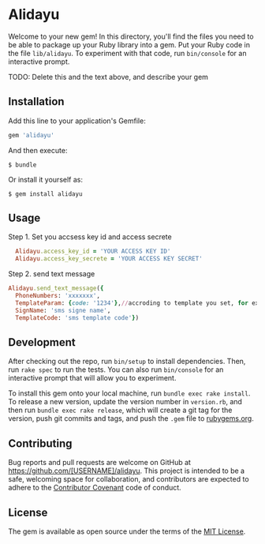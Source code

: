 # Alidayu

Welcome to your new gem! In this directory, you'll find the files you need to be able to package up your Ruby library into a gem. Put your Ruby code in the file `lib/alidayu`. To experiment with that code, run `bin/console` for an interactive prompt.

TODO: Delete this and the text above, and describe your gem

## Installation

Add this line to your application's Gemfile:

```ruby
gem 'alidayu'
```

And then execute:

    $ bundle

Or install it yourself as:

    $ gem install alidayu

## Usage

Step 1. Set you accsess key id and access secrete
```ruby
  Alidayu.access_key_id = 'YOUR ACCESS KEY ID'
  Alidayu.access_key_secrete = 'YOUR ACCESS KEY SECRET'
```
Step 2. send text message
```ruby
Alidayu.send_text_message({
  PhoneNumbers: 'xxxxxxx',
  TemplateParam: {code: '1234'},//accroding to template you set, for example my template content is '您的验证码${code}', the message you receive is 您的验证码1234
  SignName: 'sms signe name',
  TemplateCode: 'sms template code'})
```

## Development

After checking out the repo, run `bin/setup` to install dependencies. Then, run `rake spec` to run the tests. You can also run `bin/console` for an interactive prompt that will allow you to experiment.

To install this gem onto your local machine, run `bundle exec rake install`. To release a new version, update the version number in `version.rb`, and then run `bundle exec rake release`, which will create a git tag for the version, push git commits and tags, and push the `.gem` file to [rubygems.org](https://rubygems.org).

## Contributing

Bug reports and pull requests are welcome on GitHub at https://github.com/[USERNAME]/alidayu. This project is intended to be a safe, welcoming space for collaboration, and contributors are expected to adhere to the [Contributor Covenant](http://contributor-covenant.org) code of conduct.


## License

The gem is available as open source under the terms of the [MIT License](http://opensource.org/licenses/MIT).

